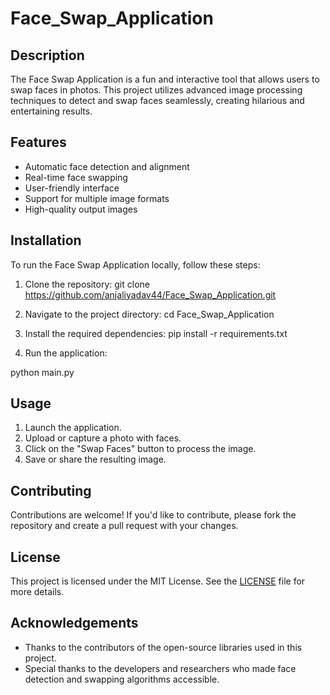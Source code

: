 # Face_Swap_Application


## Description
The Face Swap Application is a fun and interactive tool that allows users to swap faces in photos. This project utilizes advanced image processing techniques to detect and swap faces seamlessly, creating hilarious and entertaining results.

## Features
- Automatic face detection and alignment
- Real-time face swapping
- User-friendly interface
- Support for multiple image formats
- High-quality output images

## Installation
To run the Face Swap Application locally, follow these steps:

1. Clone the repository:
git clone https://github.com/anjaliyadav44/Face_Swap_Application.git

2. Navigate to the project directory:
cd Face_Swap_Application


3. Install the required dependencies:
pip install -r requirements.txt


4. Run the application:

python main.py

## Usage
1. Launch the application.
2. Upload or capture a photo with faces.
3. Click on the "Swap Faces" button to process the image.
4. Save or share the resulting image.

## Contributing
Contributions are welcome! If you'd like to contribute, please fork the repository and create a pull request with your changes.

## License
This project is licensed under the MIT License. See the [LICENSE](LICENSE) file for more details.

## Acknowledgements
- Thanks to the contributors of the open-source libraries used in this project.
- Special thanks to the developers and researchers who made face detection and swapping algorithms accessible.



